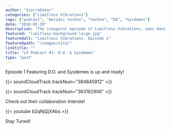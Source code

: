 ```yaml
---
author: "SierraOskar"
categories: ["Limitless Vibrations"]
tags: ["podcast", "melodic techno", "techno", "DO", "Sysdemes"]
date: "2018-01-19"
description: "The inaugural episode of Limitless Vibrations, sees Hanz Ford in conversation with up-and-coming producers D.O. and Sysdemes. Listen in to hear how their cracking first collaboration came together..."
featured: "limitless-background-large.jpg"
featuredalt: "Limitless Vibrations, Episode 1"
featuredpath: "/images/site/"
linktitle: ""
title: "LV Podcast #1: D.O. & Sysdemes"
type: "post"
---
```


Episode 1 Featuring D.O. and Sysdemes is up and ready!

{{< soundCloudTrack trackNum="384845912" >}}

{{< soundCloudTrack trackNum="363182906" >}}

Check out their collaboration Interstel

{{< youtube b2qNjQjXAbs >}}

Stay Tuned!
